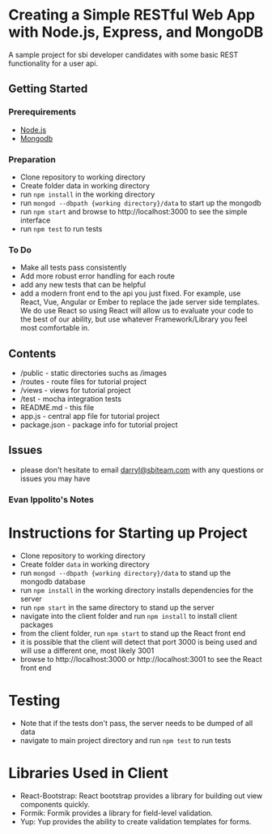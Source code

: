 # Creating a Simple RESTful Web App with Node.js, Express, and MongoDB

A sample project for sbi developer candidates with some basic REST functionality for a user api.

## Getting Started

### Prerequirements

- [Node.js](https://nodejs.org/en/download/)
- [Mongodb](https://www.mongodb.org/downloads#production)

### Preparation

- Clone repository to working directory
- Create folder data in working directory
- run `npm install` in the working directory
- run `mongod --dbpath {working directory}/data` to start up the mongodb
- run `npm start` and browse to http://localhost:3000 to see the simple interface
- run `npm test` to run tests

### To Do

- Make all tests pass consistently
- Add more robust error handling for each route
- add any new tests that can be helpful
- add a modern front end to the api you just fixed. For example, use React, Vue, Angular or Ember to replace the jade server side templates. We do use React so using React will allow us to evaluate your code to the best of our ability, but use whatever Framework/Library you feel most comfortable in.

## Contents

- /public - static directories suchs as /images
- /routes - route files for tutorial project
- /views - views for tutorial project
- /test - mocha integration tests
- README.md - this file
- app.js - central app file for tutorial project
- package.json - package info for tutorial project

## Issues

- please don't hesitate to email [darryl@sbiteam.com](mailto:darryl@sbiteam.com) with any questions or issues you may have

<!-- SEPARATE NOTES -->

### Evan Ippolito's Notes

# Instructions for Starting up Project

- Clone repository to working directory
- Create folder `data` in working directory
- run `mongod --dbpath {working directory}/data` to stand up the mongodb database
- run `npm install` in the working directory installs dependencies for the server
- run `npm start` in the same directory to stand up the server
- navigate into the client folder and run `npm install` to install client packages
- from the client folder, run `npm start` to stand up the React front end
- it is possible that the client will detect that port 3000 is being used and will use a different one,
  most likely 3001
- browse to http://localhost:3000 or http://localhost:3001 to see the React front end

# Testing

- Note that if the tests don't pass, the server needs to be dumped of all data
- navigate to main project directory and run `npm test` to run tests

# Libraries Used in Client

- React-Bootstrap: React bootstrap provides a library for building out view components quickly.
- Formik: Formik provides a library for field-level validation.
- Yup: Yup provides the ability to create validation templates for forms.

